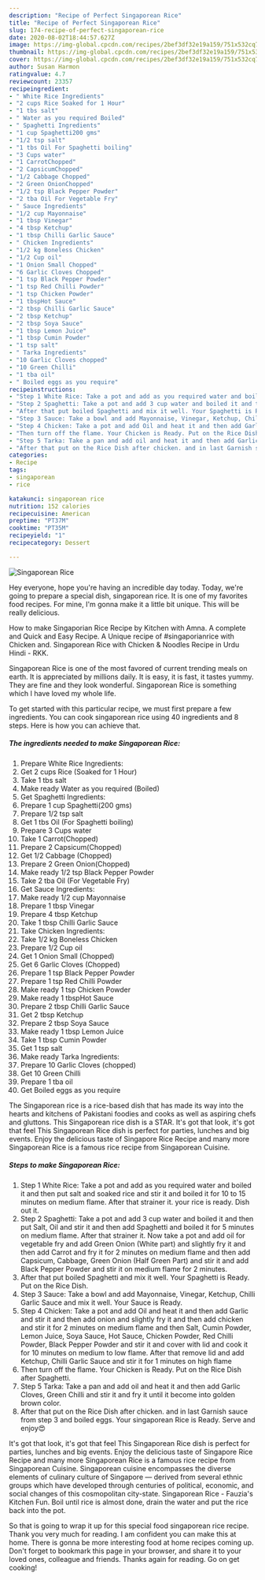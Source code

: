 ```yaml
---
description: "Recipe of Perfect Singaporean Rice"
title: "Recipe of Perfect Singaporean Rice"
slug: 174-recipe-of-perfect-singaporean-rice
date: 2020-08-02T18:44:57.627Z
image: https://img-global.cpcdn.com/recipes/2bef3df32e19a159/751x532cq70/singaporean-rice-recipe-main-photo.jpg
thumbnail: https://img-global.cpcdn.com/recipes/2bef3df32e19a159/751x532cq70/singaporean-rice-recipe-main-photo.jpg
cover: https://img-global.cpcdn.com/recipes/2bef3df32e19a159/751x532cq70/singaporean-rice-recipe-main-photo.jpg
author: Susan Harmon
ratingvalue: 4.7
reviewcount: 23357
recipeingredient:
- " White Rice Ingredients"
- "2 cups Rice Soaked for 1 Hour"
- "1 tbs salt"
- " Water as you required Boiled"
- " Spaghetti Ingredients"
- "1 cup Spaghetti200 gms"
- "1/2 tsp salt"
- "1 tbs Oil For Spaghetti boiling"
- "3 Cups water"
- "1 CarrotChopped"
- "2 CapsicumChopped"
- "1/2 Cabbage Chopped"
- "2 Green OnionChopped"
- "1/2 tsp Black Pepper Powder"
- "2 tba Oil For Vegetable Fry"
- " Sauce Ingredients"
- "1/2 cup Mayonnaise"
- "1 tbsp Vinegar"
- "4 tbsp Ketchup"
- "1 tbsp Chilli Garlic Sauce"
- " Chicken Ingredients"
- "1/2 kg Boneless Chicken"
- "1/2 Cup oil"
- "1 Onion Small Chopped"
- "6 Garlic Cloves Chopped"
- "1 tsp Black Pepper Powder"
- "1 tsp Red Chilli Powder"
- "1 tsp Chicken Powder"
- "1 tbspHot Sauce"
- "2 tbsp Chilli Garlic Sauce"
- "2 tbsp Ketchup"
- "2 tbsp Soya Sauce"
- "1 tbsp Lemon Juice"
- "1 tbsp Cumin Powder"
- "1 tsp salt"
- " Tarka Ingredients"
- "10 Garlic Cloves chopped"
- "10 Green Chilli"
- "1 tba oil"
- " Boiled eggs as you require"
recipeinstructions:
- "Step 1 White Rice: Take a pot and add as you required water and boiled it and then put salt and soaked rice and stir it and boiled it for 10 to 15 minutes on medium flame. After that strainer it. your rice is ready. Dish out it."
- "Step 2 Spaghetti: Take a pot and add 3 cup water and boiled it and then put Salt, Oil and stir it and then add Spaghetti and boiled it for 5 minutes on medium flame. After that strainer it. Now take a pot and add oil for vegetable fry and add Green Onion (White part) and slightly fry it and then add Carrot and fry it for 2 minutes on medium flame and then add Capsicum, Cabbage, Green Onion (Half Green Part) and stir it and add Black Pepper Powder and stir it on medium flame for 2 minutes."
- "After that put boiled Spaghetti and mix it well. Your Spaghetti is Ready. Put on the Rice Dish."
- "Step 3 Sauce: Take a bowl and add Mayonnaise, Vinegar, Ketchup, Chilli Garlic Sauce and mix it well. Your Sauce is Ready."
- "Step 4 Chicken: Take a pot and add Oil and heat it and then add Garlic and stir it and then add onion and slightly fry it and then add chicken and stir it for 2 minutes on medium flame and then Salt, Cumin Powder, Lemon Juice, Soya Sauce, Hot Sauce, Chicken Powder, Red Chilli Powder, Black Pepper Powder and stir it and cover with lid and cook it for 10 minutes on medium to low flame. After that remove lid and add Ketchup, Chilli Garlic Sauce and stir it for 1 minutes on high flame"
- "Then turn off the flame. Your Chicken is Ready. Put on the Rice Dish after Spaghetti."
- "Step 5 Tarka: Take a pan and add oil and heat it and then add Garlic Cloves, Green Chilli and stir it and fry it until it become into golden brown color."
- "After that put on the Rice Dish after chicken. and in last Garnish sauce from step 3 and boiled eggs. Your singaporean Rice is Ready. Serve and enjoy😍"
categories:
- Recipe
tags:
- singaporean
- rice

katakunci: singaporean rice 
nutrition: 152 calories
recipecuisine: American
preptime: "PT37M"
cooktime: "PT35M"
recipeyield: "1"
recipecategory: Dessert

---
```



![Singaporean Rice](https://img-global.cpcdn.com/recipes/2bef3df32e19a159/751x532cq70/singaporean-rice-recipe-main-photo.jpg)

Hey everyone, hope you're having an incredible day today. Today, we're going to prepare a special dish, singaporean rice. It is one of my favorites food recipes. For mine, I'm gonna make it a little bit unique. This will be really delicious.

How to make Singaporian Rice Recipe by Kitchen with Amna. A complete and Quick and Easy Recipe. A Unique recipe of #singaporianrice with Chicken and. Singaporean Rice with Chicken &amp; Noodles Recipe in Urdu Hindi - RKK.

Singaporean Rice is one of the most favored of current trending meals on earth. It is appreciated by millions daily. It is easy, it is fast, it tastes yummy. They are fine and they look wonderful. Singaporean Rice is something which I have loved my whole life.


To get started with this particular recipe, we must first prepare a few ingredients. You can cook singaporean rice using 40 ingredients and 8 steps. Here is how you can achieve that.

<!--inarticleads1-->

##### The ingredients needed to make Singaporean Rice:

1. Prepare  White Rice Ingredients:
1. Get 2 cups Rice (Soaked for 1 Hour)
1. Take 1 tbs salt
1. Make ready  Water as you required (Boiled)
1. Get  Spaghetti Ingredients:
1. Prepare 1 cup Spaghetti(200 gms)
1. Prepare 1/2 tsp salt
1. Get 1 tbs Oil (For Spaghetti boiling)
1. Prepare 3 Cups water
1. Take 1 Carrot(Chopped)
1. Prepare 2 Capsicum(Chopped)
1. Get 1/2 Cabbage (Chopped)
1. Prepare 2 Green Onion(Chopped)
1. Make ready 1/2 tsp Black Pepper Powder
1. Take 2 tba Oil (For Vegetable Fry)
1. Get  Sauce Ingredients:
1. Make ready 1/2 cup Mayonnaise
1. Prepare 1 tbsp Vinegar
1. Prepare 4 tbsp Ketchup
1. Take 1 tbsp Chilli Garlic Sauce
1. Take  Chicken Ingredients:
1. Take 1/2 kg Boneless Chicken
1. Prepare 1/2 Cup oil
1. Get 1 Onion Small (Chopped)
1. Get 6 Garlic Cloves (Chopped)
1. Prepare 1 tsp Black Pepper Powder
1. Prepare 1 tsp Red Chilli Powder
1. Make ready 1 tsp Chicken Powder
1. Make ready 1 tbspHot Sauce
1. Prepare 2 tbsp Chilli Garlic Sauce
1. Get 2 tbsp Ketchup
1. Prepare 2 tbsp Soya Sauce
1. Make ready 1 tbsp Lemon Juice
1. Take 1 tbsp Cumin Powder
1. Get 1 tsp salt
1. Make ready  Tarka Ingredients:
1. Prepare 10 Garlic Cloves (chopped)
1. Get 10 Green Chilli
1. Prepare 1 tba oil
1. Get  Boiled eggs as you require


The Singaporean rice is a rice-based dish that has made its way into the hearts and kitchens of Pakistani foodies and cooks as well as aspiring chefs and gluttons. This Singaporean rice dish is a STAR. It&#39;s got that look, it&#39;s got that feel This Singaporean Rice dish is perfect for parties, lunches and big events. Enjoy the delicious taste of Singapore Rice Recipe and many more Singaporean Rice is a famous rice recipe from Singaporean Cuisine. 

<!--inarticleads2-->

##### Steps to make Singaporean Rice:

1. Step 1 White Rice: Take a pot and add as you required water and boiled it and then put salt and soaked rice and stir it and boiled it for 10 to 15 minutes on medium flame. After that strainer it. your rice is ready. Dish out it.
1. Step 2 Spaghetti: Take a pot and add 3 cup water and boiled it and then put Salt, Oil and stir it and then add Spaghetti and boiled it for 5 minutes on medium flame. After that strainer it. Now take a pot and add oil for vegetable fry and add Green Onion (White part) and slightly fry it and then add Carrot and fry it for 2 minutes on medium flame and then add Capsicum, Cabbage, Green Onion (Half Green Part) and stir it and add Black Pepper Powder and stir it on medium flame for 2 minutes.
1. After that put boiled Spaghetti and mix it well. Your Spaghetti is Ready. Put on the Rice Dish.
1. Step 3 Sauce: Take a bowl and add Mayonnaise, Vinegar, Ketchup, Chilli Garlic Sauce and mix it well. Your Sauce is Ready.
1. Step 4 Chicken: Take a pot and add Oil and heat it and then add Garlic and stir it and then add onion and slightly fry it and then add chicken and stir it for 2 minutes on medium flame and then Salt, Cumin Powder, Lemon Juice, Soya Sauce, Hot Sauce, Chicken Powder, Red Chilli Powder, Black Pepper Powder and stir it and cover with lid and cook it for 10 minutes on medium to low flame. After that remove lid and add Ketchup, Chilli Garlic Sauce and stir it for 1 minutes on high flame
1. Then turn off the flame. Your Chicken is Ready. Put on the Rice Dish after Spaghetti.
1. Step 5 Tarka: Take a pan and add oil and heat it and then add Garlic Cloves, Green Chilli and stir it and fry it until it become into golden brown color.
1. After that put on the Rice Dish after chicken. and in last Garnish sauce from step 3 and boiled eggs. Your singaporean Rice is Ready. Serve and enjoy😍


It&#39;s got that look, it&#39;s got that feel This Singaporean Rice dish is perfect for parties, lunches and big events. Enjoy the delicious taste of Singapore Rice Recipe and many more Singaporean Rice is a famous rice recipe from Singaporean Cuisine. Singaporean cuisine encompasses the diverse elements of culinary culture of Singapore — derived from several ethnic groups which have developed through centuries of political, economic, and social changes of this cosmopolitan city-state. Singaporean Rice - Fauzia&#39;s Kitchen Fun. Boil until rice is almost done, drain the water and put the rice back into the pot. 

So that is going to wrap it up for this special food singaporean rice recipe. Thank you very much for reading. I am confident you can make this at home. There is gonna be more interesting food at home recipes coming up. Don't forget to bookmark this page in your browser, and share it to your loved ones, colleague and friends. Thanks again for reading. Go on get cooking!
